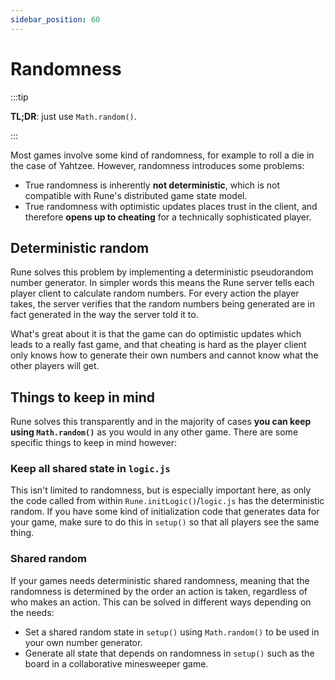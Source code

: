 ```yaml
---
sidebar_position: 60
---
```


# Randomness

:::tip

**TL;DR**: just use `Math.random()`.

:::

Most games involve some kind of randomness, for example to roll a die in the case of Yahtzee. However, randomness introduces some problems:

- True randomness is inherently **not deterministic**, which is not compatible with Rune's distributed game state model.
- True randomness with optimistic updates places trust in the client, and therefore **opens up to cheating** for a technically sophisticated player.

## Deterministic random

Rune solves this problem by implementing a deterministic pseudorandom number generator. In simpler words this means the Rune server tells each player client to calculate random numbers. For every action the player takes, the server verifies that the random numbers being generated are in fact generated in the way the server told it to.

What's great about it is that the game can do optimistic updates which leads to a really fast game, and that cheating is hard as the player client only knows how to generate their own numbers and cannot know what the other players will get.

## Things to keep in mind

Rune solves this transparently and in the majority of cases **you can keep using `Math.random()`** as you would in any other game. There are some specific things to keep in mind however:

### Keep all shared state in `logic.js`

This isn't limited to randomness, but is especially important here, as only the code called from within `Rune.initLogic()`/`logic.js` has the deterministic random. If you have some kind of initialization code that generates data for your game, make sure to do this in `setup()` so that all players see the same thing.

### Shared random

If your games needs deterministic shared randomness, meaning that the randomness is determined by the order an action is taken, regardless of who makes an action. This can be solved in different ways depending on the needs:

- Set a shared random state in `setup()` using `Math.random()` to be used in your own number generator.
- Generate all state that depends on randomness in `setup()` such as the board in a collaborative minesweeper game.
